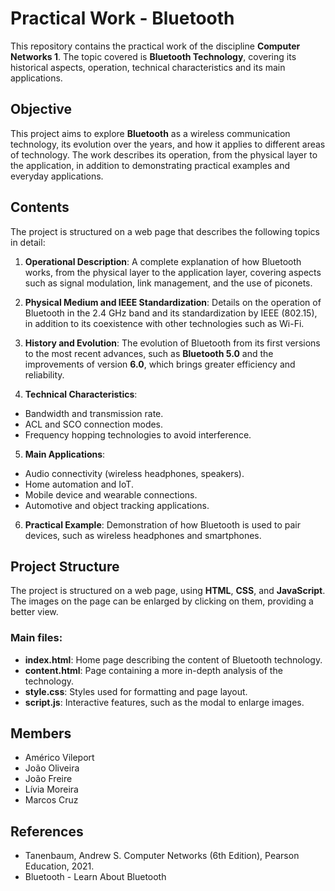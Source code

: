 # Practical Work - Bluetooth

This repository contains the practical work of the discipline **Computer Networks 1**. The topic covered is **Bluetooth Technology**, covering its historical aspects, operation, technical characteristics and its main applications.

## Objective

This project aims to explore **Bluetooth** as a wireless communication technology, its evolution over the years, and how it applies to different areas of technology. The work describes its operation, from the physical layer to the application, in addition to demonstrating practical examples and everyday applications.

## Contents

The project is structured on a web page that describes the following topics in detail:

1. **Operational Description**: A complete explanation of how Bluetooth works, from the physical layer to the application layer, covering aspects such as signal modulation, link management, and the use of piconets.

2. **Physical Medium and IEEE Standardization**: Details on the operation of Bluetooth in the 2.4 GHz band and its standardization by IEEE (802.15), in addition to its coexistence with other technologies such as Wi-Fi.

3. **History and Evolution**: The evolution of Bluetooth from its first versions to the most recent advances, such as **Bluetooth 5.0** and the improvements of version **6.0**, which brings greater efficiency and reliability.

4. **Technical Characteristics**:
- Bandwidth and transmission rate.
- ACL and SCO connection modes.
- Frequency hopping technologies to avoid interference.

5. **Main Applications**:
- Audio connectivity (wireless headphones, speakers).
- Home automation and IoT.
- Mobile device and wearable connections.
- Automotive and object tracking applications.

6. **Practical Example**: Demonstration of how Bluetooth is used to pair devices, such as wireless headphones and smartphones.

## Project Structure

The project is structured on a web page, using **HTML**, **CSS**, and **JavaScript**. The images on the page can be enlarged by clicking on them, providing a better view.

### Main files:
- **index.html**: Home page describing the content of Bluetooth technology.
- **content.html**: Page containing a more in-depth analysis of the technology.
- **style.css**: Styles used for formatting and page layout.
- **script.js**: Interactive features, such as the modal to enlarge images.

## Members
- Américo Vileport
- João Oliveira
- João Freire
- Lívia Moreira
- Marcos Cruz

## References
- Tanenbaum, Andrew S. Computer Networks (6th Edition), Pearson Education, 2021.
- Bluetooth - Learn About Bluetooth
